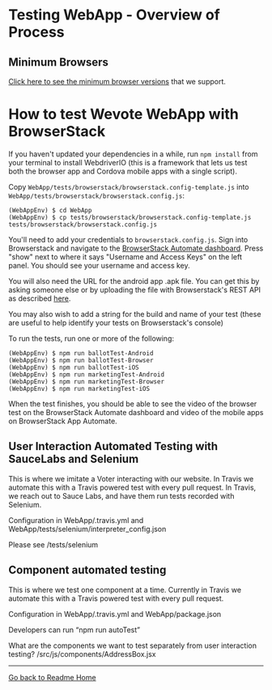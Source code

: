 # Testing WebApp - Overview of Process

## Minimum Browsers

[Click here to see the minimum browser versions](https://docs.google.com/spreadsheets/d/1FlUMCvg1pNIO0IzJm0jQyvUW1YC_KHh-LO4l-OVIcog/edit#gid=1774503729) 
that we support.

# How to test Wevote WebApp with BrowserStack

If you haven't updated your dependencies in a while, run `npm install` from your terminal to install WebdriverIO (this is a framework that lets us test both the browser app and Cordova mobile apps with a single script). 

Copy `WebApp/tests/browserstack/browserstack.config-template.js` into `WebApp/tests/browserstack/browserstack.config.js`:

    (WebAppEnv) $ cd WebApp
    (WebAppEnv) $ cp tests/browserstack/browserstack.config-template.js tests/browserstack/browserstack.config.js

You'll need to add your credentials to `browserstack.config.js`. Sign into Browserstack and navigate to the [BrowserStack Automate dashboard](https://automate.browserstack.com/). Press "show" next to where it says "Username and Access Keys" on the left panel. You should see your username and access key.

You will also need the URL for the android app .apk file. You can get this by asking someone else or by uploading the file with Browserstack's REST API as described [here](https://www.browserstack.com/app-automate/rest-api?framework=appium).

You may also wish to add a string for the build and name of your test (these are useful to help identify your tests on Browserstack's console)

To run the tests, run one or more of the following:

    (WebAppEnv) $ npm run ballotTest-Android
    (WebAppEnv) $ npm run ballotTest-Browser
    (WebAppEnv) $ npm run ballotTest-iOS
    (WebAppEnv) $ npm run marketingTest-Android
    (WebAppEnv) $ npm run marketingTest-Browser
    (WebAppEnv) $ npm run marketingTest-iOS

When the test finishes, you should be able to see the video of the browser test on the BrowserStack Automate dashboard and video of the mobile apps on BrowserStack App Automate.




## User Interaction Automated Testing with SauceLabs and Selenium

This is where we imitate a Voter interacting with our website. 
In Travis we automate this with a Travis powered test with every pull request. 
In Travis, we reach out to Sauce Labs, and have them run tests recorded with Selenium.

Configuration in WebApp/.travis.yml and WebApp/tests/selenium/interpreter_config.json

Please see /tests/selenium

## Component automated testing

This is where we test one component at a time. 
Currently in Travis we automate this with a Travis powered test with every pull request. 

Configuration in WebApp/.travis.yml and WebApp/package.json

Developers can run “npm run autoTest”

What are the components we want to test separately from user interaction testing?
/src/js/components/AddressBox.jsx

---

[Go back to Readme Home](../../README.md)
